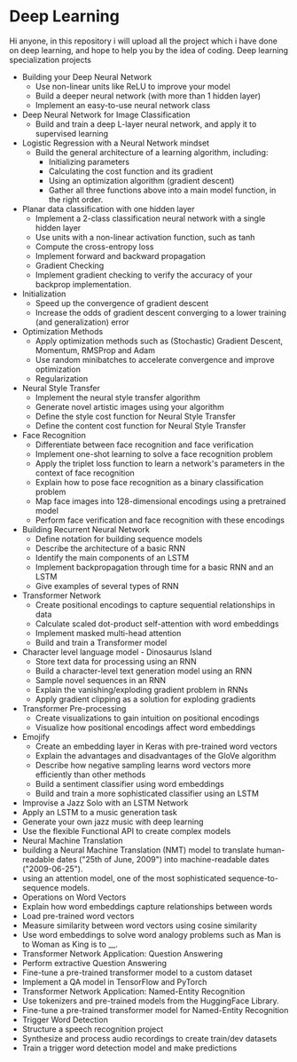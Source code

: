# Deep Learning
Hi anyone, in this repository i will upload all the project which i have done on deep learning, and hope to help you by the idea of coding.
Deep learning specialization projects

* Building your Deep Neural Network
  * Use non-linear units like ReLU to improve your model
  * Build a deeper neural network (with more than 1 hidden layer)
  * Implement an easy-to-use neural network class
* Deep Neural Network for Image Classification
  * Build and train a deep L-layer neural network, and apply it to supervised learning
* Logistic Regression with a Neural Network mindset
  * Build the general architecture of a learning algorithm, including:
    * Initializing parameters
    * Calculating the cost function and its gradient
    * Using an optimization algorithm (gradient descent) 
    * Gather all three functions above into a main model function, in the right order.
* Planar data classification with one hidden layer
  * Implement a 2-class classification neural network with a single hidden layer
  * Use units with a non-linear activation function, such as tanh
  * Compute the cross-entropy loss
  * Implement forward and backward propagation
  * Gradient Checking
  * Implement gradient checking to verify the accuracy of your backprop implementation.
* Initialization
  * Speed up the convergence of gradient descent
  * Increase the odds of gradient descent converging to a lower training (and generalization) error  
* Optimization Methods
  * Apply optimization methods such as (Stochastic) Gradient Descent, Momentum, RMSProp and Adam
  * Use random minibatches to accelerate convergence and improve optimization
  * Regularization
* Neural Style Transfer
  *	Implement the neural style transfer algorithm 
  *	Generate novel artistic images using your algorithm 
  *	Define the style cost function for Neural Style Transfer
  *	Define the content cost function for Neural Style Transfer
* Face Recognition
  *	Differentiate between face recognition and face verification
  *	Implement one-shot learning to solve a face recognition problem
  *	Apply the triplet loss function to learn a network's parameters in the context of face recognition
  *	Explain how to pose face recognition as a binary classification problem
  *	Map face images into 128-dimensional encodings using a pretrained model
  *	Perform face verification and face recognition with these encodings
* Building Recurrent Neural Network
  *	Define notation for building sequence models
  *	Describe the architecture of a basic RNN
  *	Identify the main components of an LSTM
  *	Implement backpropagation through time for a basic RNN and an LSTM
  *	Give examples of several types of RNN
*	Transformer Network
     *	Create positional encodings to capture sequential relationships in data
     *	Calculate scaled dot-product self-attention with word embeddings
     *	Implement masked multi-head attention
     *	Build and train a Transformer model
*	Character level language model - Dinosaurus Island
     *	Store text data for processing using an RNN 
     *	Build a character-level text generation model using an RNN
     *	Sample novel sequences in an RNN
     *	Explain the vanishing/exploding gradient problem in RNNs
     *	Apply gradient clipping as a solution for exploding gradients
* Transformer Pre-processing
     * Create visualizations to gain intuition on positional encodings
     * Visualize how positional encodings affect word embeddings
*	Emojify
     *	Create an embedding layer in Keras with pre-trained word vectors
     *	Explain the advantages and disadvantages of the GloVe algorithm
     *	Describe how negative sampling learns word vectors more efficiently than other methods
     *	Build a sentiment classifier using word embeddings
     *	Build and train a more sophisticated classifier using an LSTM
*	Improvise a Jazz Solo with an LSTM Network
  *	Apply an LSTM to a music generation task
  *	Generate your own jazz music with deep learning
  *	Use the flexible Functional API to create complex models
  *	Neural Machine Translation
  *	building a Neural Machine Translation (NMT) model to translate human-readable dates ("25th of June, 2009") into machine-readable dates ("2009-06-25"). 
  *	using an attention model, one of the most sophisticated sequence-to-sequence models.
*	Operations on Word Vectors
  *	Explain how word embeddings capture relationships between words
  *	Load pre-trained word vectors
  *	Measure similarity between word vectors using cosine similarity
  *	Use word embeddings to solve word analogy problems such as Man is to Woman as King is to __.
*	Transformer Network Application: Question Answering
  *	Perform extractive Question Answering 
  *	Fine-tune a pre-trained transformer model to a custom dataset
  *	Implement a QA model in TensorFlow and PyTorch
*	Transformer Network Application: Named-Entity Recognition
  *	Use tokenizers and pre-trained models from the HuggingFace Library.
  *	Fine-tune a pre-trained transformer model for Named-Entity Recognition
*	Trigger Word Detection
  *	Structure a speech recognition project
  *	Synthesize and process audio recordings to create train/dev datasets
  *	Train a trigger word detection model and make predictions
